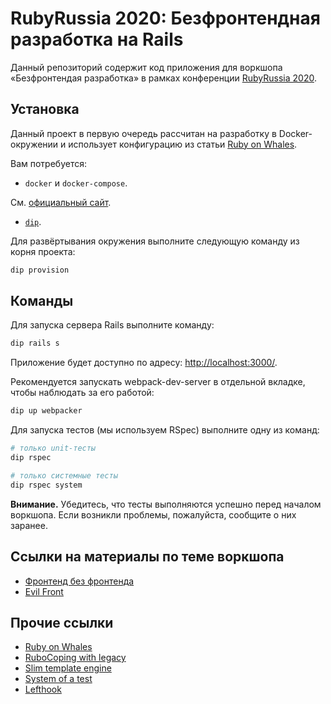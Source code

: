 # RubyRussia 2020: Безфронтендная разработка на Rails

Данный репозиторий содержит код приложения для воркшопа «Безфронтендая разработка» в рамках конференции
[RubyRussia 2020](https://rubyrussia.club).

## Установка

Данный проект в первую очередь рассчитан на разработку в Docker-окружении и использует конфигурацию из статьи [Ruby on Whales](https://evilmartians.com/chronicles/ruby-on-whales-docker-for-ruby-rails-development).

Вам потребуется:

- `docker` и `docker-compose`.

См. [официальный сайт](https://docs.docker.com/engine/installation/).

- [`dip`](https://github.com/bibendi/dip).

Для развёртывания окружения выполните следующую команду из корня проекта:

```sh
dip provision
```

## Команды

Для запуска сервера Rails выполните команду:

```sh
dip rails s
```

Приложение будет доступно по адресу: [http://localhost:3000/](http://localhost:3000/).

Рекомендуется запускать webpack-dev-server в отдельной вкладке, чтобы наблюдать за его работой:

```sh
dip up webpacker
```

Для запуска тестов (мы используем RSpec) выполните одну из команд:

```sh
# только unit-тесты
dip rspec

# только системные тесты
dip rspec system
```

**Внимание.** Убедитесь, что тесты выполняются успешно перед началом воркшопа. Если возникли проблемы, пожалуйста, сообщите о них заранее.

## Ссылки на материалы по теме воркшопа

- [Фронтенд без фронтенда](https://speakerdeck.com/palkan/rubyrussia-2020-frontiend-biez-frontienda)
- [Evil Front](https://evilmartians.com/chronicles/evil-front-part-3)

## Прочие ссылки

- [Ruby on Whales](https://evilmartians.com/chronicles/ruby-on-whales-docker-for-ruby-rails-development)
- [RuboCoping with legacy](https://evilmartians.com/chronicles/rubocoping-with-legacy-bring-your-ruby-code-up-to-standard)
- [Slim template engine](http://slim-lang.com)
- [System of a test](https://evilmartians.com/chronicles/system-of-a-test-setting-up-end-to-end-rails-testing)
- [Lefthook](https://evilmartians.com/chronicles/lefthook-knock-your-teams-code-back-into-shape)
